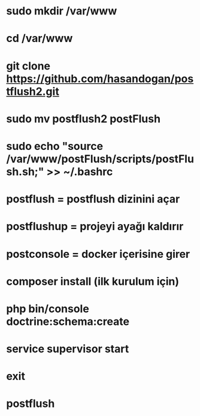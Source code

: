 
# sudo mkdir /var/www
# cd /var/www
# git clone https://github.com/hasandogan/postflush2.git
# sudo mv postflush2 postFlush 
# sudo echo "source /var/www/postFlush/scripts/postFlush.sh;" >> ~/.bashrc
# postflush = postflush dizinini açar
# postflushup = projeyi ayağı kaldırır
# postconsole = docker içerisine girer
# composer install (ilk kurulum için)
# php bin/console doctrine:schema:create
# service supervisor start
# exit 













# postflush
